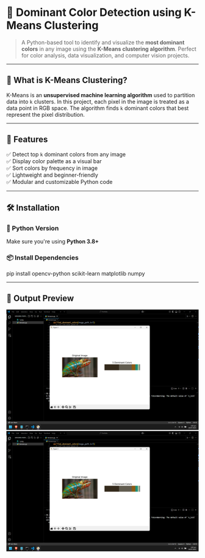 # 🎨 Dominant Color Detection using K-Means Clustering

> A Python-based tool to identify and visualize the **most dominant colors** in any image using the **K-Means clustering algorithm**. Perfect for color analysis, data visualization, and computer vision projects.

---

## 🧠 What is K-Means Clustering?

K-Means is an **unsupervised machine learning algorithm** used to partition data into `k` clusters. In this project, each pixel in the image is treated as a data point in RGB space. The algorithm finds `k` dominant colors that best represent the pixel distribution.

---

## 🎯 Features

✅ Detect top `k` dominant colors from any image  
✅ Display color palette as a visual bar  
✅ Sort colors by frequency in image  
✅ Lightweight and beginner-friendly  
✅ Modular and customizable Python code  

---

## 🛠️ Installation

### 🐍 Python Version
Make sure you're using **Python 3.8+**

### 📦 Install Dependencies

pip install opencv-python scikit-learn matplotlib numpy

---

## 📸 Output Preview

![op1](op-type1.png)
![op2](op-type1.png)
